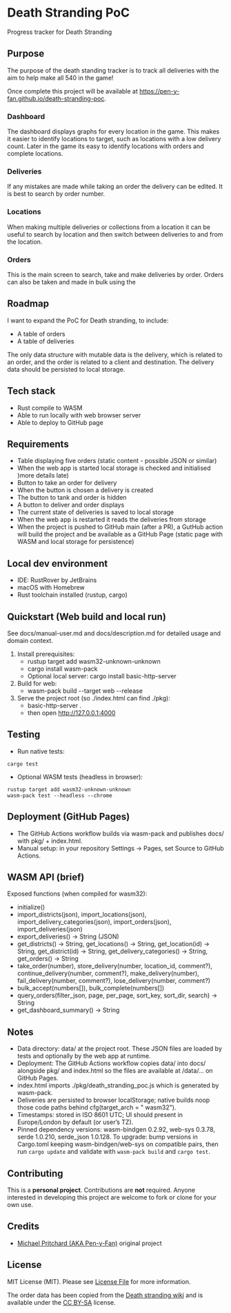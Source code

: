 # Death Stranding PoC

Progress tracker for Death Stranding

## Purpose

The purpose of the death standing tracker is to track all deliveries with the aim to help make all 540 in the game!

Once complete this project will be available at https://pen-y-fan.github.io/death-stranding-poc.

### Dashboard

The dashboard displays graphs for every location in the game. This makes it easier to identify locations to target, such
as locations with a low delivery count. Later in the game its easy to identify locations with orders and complete
locations.

### Deliveries

If any mistakes are made while taking an order the delivery can be edited. It is best to search by order number.

### Locations

When making multiple deliveries or collections from a location it can be useful to search by location and then switch
between deliveries to and from the location.

### Orders

This is the main screen to search, take and make deliveries by order. Orders can also be taken and made in bulk using
the

## Roadmap

I want to expand the PoC for Death stranding, to include:

- A table of orders
- A table of deliveries

The only data structure with mutable data is the delivery, which is related to an order, and the order is related to a
client and destination. The delivery data should be persisted to local storage.

## Tech stack

- Rust compile to WASM
- Able to run locally with web browser server
- Able to deploy to GitHub page

## Requirements

- Table displaying five orders (static content - possible JSON or similar)
- When the web app is started local storage is checked and initialised )more details late)
- Button to take an order for delivery
- When the button is chosen a delivery is created
- The button to tank and order is hidden
- A button to deliver and order displays
- The current state of deliveries is saved to local storage
- When the web app is restarted it reads the deliveries from storage
- When the project is pushed to GitHub main (after a PR), a GutHub action will build the project and be available as a
  GitHub Page (static page with WASM and local storage for persistence)

## Local dev environment

- IDE: RustRover by JetBrains
- macOS with Homebrew
- Rust toolchain installed (rustup, cargo)

## Quickstart (Web build and local run)

See docs/manual-user.md and docs/description.md for detailed usage and domain context.

1. Install prerequisites:
    - rustup target add wasm32-unknown-unknown
    - cargo install wasm-pack
    - Optional local server: cargo install basic-http-server
2. Build for web:
    - wasm-pack build --target web --release
3. Serve the project root (so ./index.html can find ./pkg):
    - basic-http-server .
    - then open http://127.0.0.1:4000

## Testing

- Run native tests:

```shell
cargo test
```

- Optional WASM tests (headless in browser):

```shell
rustup target add wasm32-unknown-unknown
wasm-pack test --headless --chrome
```

## Deployment (GitHub Pages)

- The GitHub Actions workflow builds via wasm-pack and publishes docs/ with pkg/ + index.html.
- Manual setup: in your repository Settings → Pages, set Source to GitHub Actions.

## WASM API (brief)

Exposed functions (when compiled for wasm32):
- initialize()
- import_districts(json), import_locations(json), import_delivery_categories(json), import_orders(json), import_deliveries(json)
- export_deliveries() -> String (JSON)
- get_districts() -> String, get_locations() -> String, get_location(id) -> String, get_district(id) -> String, get_delivery_categories() -> String, get_orders() -> String
- take_order(number), store_delivery(number, location_id, comment?), continue_delivery(number, comment?), make_delivery(number), fail_delivery(number, comment?), lose_delivery(number, comment?)
- bulk_accept(numbers[]), bulk_complete(numbers[])
- query_orders(filter_json, page, per_page, sort_key, sort_dir, search) -> String
- get_dashboard_summary() -> String

## Notes

- Data directory: data/ at the project root. These JSON files are loaded by tests and optionally by the web app at
  runtime.
- Deployment: The GitHub Actions workflow copies data/ into docs/ alongside pkg/ and index.html so the files are
  available at /data/... on GitHub Pages.
- index.html imports ./pkg/death_stranding_poc.js which is generated by wasm-pack.
- Deliveries are persisted to browser localStorage; native builds noop those code paths behind cfg(target_arch = "
  wasm32").
- Timestamps: stored in ISO 8601 UTC; UI should present in Europe/London by default (or user’s TZ).
- Pinned dependency versions: wasm-bindgen 0.2.92, web-sys 0.3.78, serde 1.0.210, serde_json 1.0.128. To upgrade: bump
  versions in Cargo.toml keeping wasm-bindgen/web-sys on compatible pairs, then run `cargo update` and validate with
  `wasm-pack build` and `cargo test`.

## Contributing

This is a **personal project**. Contributions are **not** required. Anyone interested in developing this project are
welcome to fork or clone for your own use.

## Credits

- [Michael Pritchard \(AKA Pen-y-Fan\)](https://github.com/pen-y-fan) original project

## License

MIT License (MIT). Please see [License File](LICENSE.md) for more information.

The order data has been copied from
the [Death stranding wiki](https://deathstranding.fandom.com/wiki/Orders) and is available under
the [CC BY-SA](https://www.fandom.com/licensing) license.  
